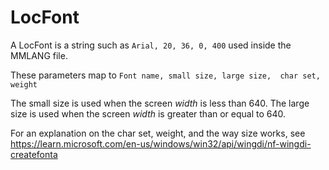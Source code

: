 # LocFont
A LocFont is a string such as `Arial, 20, 36, 0, 400` used inside the MMLANG file.

These parameters map to
`Font name, small size, large size,  char set, weight`

The small size is used when the screen *width* is less than 640. The large size is used when the screen *width* is greater than or equal to 640.

For an explanation on the char set, weight, and the way size works, see https://learn.microsoft.com/en-us/windows/win32/api/wingdi/nf-wingdi-createfonta
